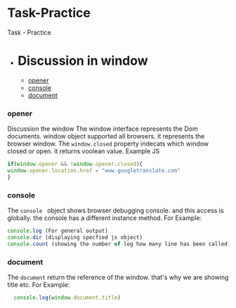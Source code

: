 # Task-Practice
Task - Practice

- # Discussion in window
  - [opener](#opener)
  - [console](#console)
  - [document](#document)


### opener
Discussion the window The window interface represents the Dom documents. window object supported all browsers. it represents the browser window.
The `window.closed` property indecats which window closed or open. it returns voolean value. Example JS
```js
if(window.opener && !window.opener.closed){
window.opener.location.href = "www.googletranslate.com"
}
```

 ### console

The `console ` object shows browser debugging console. and this access is globally. the console has a different instance method. For Example: 
```js
console.log (For general output)
console.dir (displaying specfied js object)
console.count (showing the number of log how many line has been called)
```


### document

  The `document` return the reference of the window. that's why we are showing title etc. For Example:

```js
  console.log(window.document.title)
```
